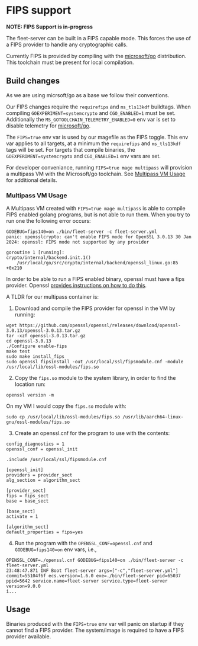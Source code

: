 # FIPS support

**NOTE: FIPS Support is in-progress**

The fleet-server can be built in a FIPS capable mode.
This forces the use of a FIPS provider to handle any cryptographic calls.

Currently FIPS is provided by compiling with the [microsoft/go](https://github.com/microsoft/go) distribution.
This toolchain must be present for local compilation.

## Build changes

As we are using micrsoft/go as a base we follow their conventions.

Our FIPS changes require the `requirefips` and `ms_tls13kdf` buildtags.
When compiling `GOEXPERIMENT=systemcrypto` and `CGO_ENABLED=1` must be set.
Additionally the `MS_GOTOOLCHAIN_TELEMETRY_ENABLED=0` env var is set to disable telemetry for [microsoft/go](https://github.com/microsoft/go).

The `FIPS=true` env var is used by our magefile as the FIPS toggle.
This env var applies to all targets, at a minimum the `requirefips` and `ms_tls13kdf` tags will be set.
For targets that compile binaries, the `GOEXPERIMENT=systemcrypto` and `CGO_ENABLED=1` env vars are set.

For developer conveniance, running `FIPS=true mage multipass` will provision a multipass VM with the Microsoft/go toolchain.
See [Multipass VM Usage](#multipass-vm-usage) for additional details.

### Multipass VM Usage

A Multipass VM created with `FIPS=true mage multipass` is able to compile FIPS enabled golang programs, but is not able to run them.
When you try to run one the following error occurs:
```
GODEBUG=fips140=on ./bin/fleet-server -c fleet-server.yml
panic: opensslcrypto: can't enable FIPS mode for OpenSSL 3.0.13 30 Jan 2024: openssl: FIPS mode not supported by any provider

goroutine 1 [running]:
crypto/internal/backend.init.1()
	/usr/local/go/src/crypto/internal/backend/openssl_linux.go:85 +0x210
```

In order to be  able to run a FIPS enabled binary, openssl must have a fips provider.
Openssl [provides instructions on how to do this](https://github.com/openssl/openssl/blob/master/README-FIPS.md).

A TLDR for our multipass container is:

1. Download and compile the FIPS provider for openssl in the VM by running:
```
wget https://github.com/openssl/openssl/releases/download/openssl-3.0.13/openssl-3.0.13.tar.gz
tar -xzf openssl-3.0.13.tar.gz
cd openssl-3.0.13
./Configure enable-fips
make test
sudo make install_fips
sudo openssl fipsinstall -out /usr/local/ssl/fipsmodule.cnf -module /usr/local/lib/ossl-modules/fips.so
```

2. Copy the `fips.so` module to the system library, in order to find the location run:
```
openssl version -m
```

On my VM I would copy the `fips.so` module with:
```
sudo cp /usr/local/lib/ossl-modules/fips.so /usr/lib/aarch64-linux-gnu/ossl-modules/fips.so
```

3. Create an openssl.cnf for the program to use with the contents:
```
config_diagnostics = 1
openssl_conf = openssl_init

.include /usr/local/ssl/fipsmodule.cnf

[openssl_init]
providers = provider_sect
alg_section = algorithm_sect

[provider_sect]
fips = fips_sect
base = base_sect

[base_sect]
activate = 1

[algorithm_sect]
default_properties = fips=yes
```

4. Run the program with the `OPENSSL_CONF=openssl.cnf` and `GODEBUG=fips140=on` env vars, i.e.,
```
OPENSSL_CONF=./openssl.cnf GODEBUG=fips140=on ./bin/fleet-server -c fleet-server.yml
23:48:47.871 INF Boot fleet-server args=["-c","fleet-server.yml"] commit=55104f6f ecs.version=1.6.0 exe=./bin/fleet-server pid=65037 ppid=5642 service.name=fleet-server service.type=fleet-server version=9.0.0
i...
```

## Usage

Binaries produced with the `FIPS=true` env var will panic on startup if they cannot find a FIPS provider.
The system/image is required to have a FIPS provider available.
